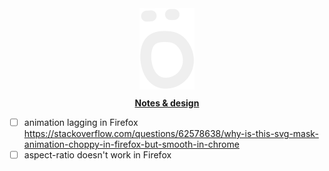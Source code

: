 <div style="text-align: center">
<img src="src/assets/icons/logo.svg">

<p style="margin-top: 10px;">
<a href="https://www.figma.com/design/pJ6VMFg9LPuMLEu2xofR3Q/Flow?node-id=208-3001&t=JlSZ8YlFRIfuCa6G-1">
<b>Notes & design</b>
</a>
</p>
</div>

- [ ] animation lagging in Firefox https://stackoverflow.com/questions/62578638/why-is-this-svg-mask-animation-choppy-in-firefox-but-smooth-in-chrome
- [ ] aspect-ratio doesn't work in Firefox